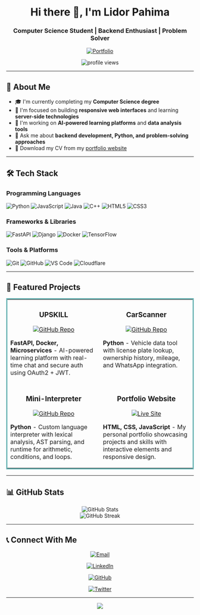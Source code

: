 <h1 align="center">Hi there 👋, I'm Lidor Pahima</h1>
<h3 align="center">Computer Science Student | Backend Enthusiast | Problem Solver</h3>

<p align="center">
  <a href="https://lidorpahima.com" target="_blank">
    <img src="https://img.shields.io/badge/Portfolio-lidorpahima.com-red?style=for-the-badge" alt="Portfolio">
  </a>
</p>

<p align="center">
  <img src="https://komarev.com/ghpvc/?username=lidorpahima&label=Profile%20views&color=0e75b6&style=flat" alt="profile views" />
</p>

<hr>

<h2>💫 About Me</h2>

- 🎓 I'm currently completing my **Computer Science degree**
- 🌱 I'm focused on building **responsive web interfaces** and learning **server-side technologies**
- 🔭 I'm working on **AI-powered learning platforms** and **data analysis tools**
- 💬 Ask me about **backend development, Python, and problem-solving approaches**
- 📄 Download my CV from my [portfolio website](https://lidorpahima.com)

<hr>

<h2>🛠️ Tech Stack</h2>

<h3>Programming Languages</h3>
<p align="left">
  <img src="https://img.shields.io/badge/Python-3776AB?style=for-the-badge&logo=python&logoColor=white" alt="Python" />
  <img src="https://img.shields.io/badge/JavaScript-F7DF1E?style=for-the-badge&logo=javascript&logoColor=black" alt="JavaScript" />
  <img src="https://img.shields.io/badge/Java-ED8B00?style=for-the-badge&logo=openjdk&logoColor=white" alt="Java" />
  <img src="https://img.shields.io/badge/C++-00599C?style=for-the-badge&logo=cplusplus&logoColor=white" alt="C++" />
  <img src="https://img.shields.io/badge/HTML5-E34F26?style=for-the-badge&logo=html5&logoColor=white" alt="HTML5" />
  <img src="https://img.shields.io/badge/CSS3-1572B6?style=for-the-badge&logo=css3&logoColor=white" alt="CSS3" />
</p>

<h3>Frameworks & Libraries</h3>
<p align="left">
  <img src="https://img.shields.io/badge/FastAPI-009688?style=for-the-badge&logo=fastapi&logoColor=white" alt="FastAPI" />
  <img src="https://img.shields.io/badge/Django-092E20?style=for-the-badge&logo=django&logoColor=white" alt="Django" />
  <img src="https://img.shields.io/badge/Docker-2496ED?style=for-the-badge&logo=docker&logoColor=white" alt="Docker" />
  <img src="https://img.shields.io/badge/TensorFlow-FF6F00?style=for-the-badge&logo=tensorflow&logoColor=white" alt="TensorFlow" />
</p>

<h3>Tools & Platforms</h3>
<p align="left">
  <img src="https://img.shields.io/badge/Git-F05032?style=for-the-badge&logo=git&logoColor=white" alt="Git" />
  <img src="https://img.shields.io/badge/GitHub-181717?style=for-the-badge&logo=github&logoColor=white" alt="GitHub" />
  <img src="https://img.shields.io/badge/VS_Code-007ACC?style=for-the-badge&logo=visual-studio-code&logoColor=white" alt="VS Code" />
  <img src="https://img.shields.io/badge/Cloudflare-F38020?style=for-the-badge&logo=cloudflare&logoColor=white" alt="Cloudflare" />
</p>

<hr>

<h2>📂 Featured Projects</h2>

<table bordercolor="#66b2b2">
  <tr>
    <td width="50%" valign="top">
      <h3 align="center">UPSKILL</h3>
      <p align="center">
        <a href="https://github.com/Lidorpahima/OpenSkill" target="_blank">
          <img src="https://img.shields.io/badge/GitHub-View_Repository-green?style=for-the-badge&logo=github" alt="GitHub Repo" />
        </a>
      </p>
      <p><strong>FastAPI, Docker, Microservices</strong> - AI-powered learning platform with real-time chat and secure auth using OAuth2 + JWT.</p>
    </td>
    <td width="50%" valign="top">
      <h3 align="center">CarScanner</h3>
      <p align="center">
        <a href="https://github.com/Lidorpahima/CarScanner" target="_blank">
          <img src="https://img.shields.io/badge/GitHub-View_Repository-green?style=for-the-badge&logo=github" alt="GitHub Repo" />
        </a>
      </p>
      <p><strong>Python</strong> - Vehicle data tool with license plate lookup, ownership history, mileage, and WhatsApp integration.</p>
    </td>
  </tr>
  <tr>
    <td width="50%" valign="top">
      <h3 align="center">Mini-Interpreter</h3>
      <p align="center">
        <a href="https://github.com/Lidorpahima/Mini-Interpret-Programming-Language" target="_blank">
          <img src="https://img.shields.io/badge/GitHub-View_Repository-green?style=for-the-badge&logo=github" alt="GitHub Repo" />
        </a>
      </p>
      <p><strong>Python</strong> - Custom language interpreter with lexical analysis, AST parsing, and runtime for arithmetic, conditions, and loops.</p>
    </td>
    <td width="50%" valign="top">
      <h3 align="center">Portfolio Website</h3>
      <p align="center">
        <a href="https://lidorpahima.com" target="_blank">
          <img src="https://img.shields.io/badge/View_Live-Website-blue?style=for-the-badge&logo=firefox-browser" alt="Live Site" />
        </a>
      </p>
      <p><strong>HTML, CSS, JavaScript</strong> - My personal portfolio showcasing projects and skills with interactive elements and responsive design.</p>
    </td>
  </tr>
</table>

<hr>

<h2>📊 GitHub Stats</h2>

<div align="center">
  <img src="https://github-readme-stats.vercel.app/api?username=lidorpahima&show_icons=true&theme=radical" alt="GitHub Stats" />
</div>

<div align="center">
  <img src="https://github-readme-streak-stats.herokuapp.com?user=lidorpahima&theme=radical&date_format=j%20M%5B%20Y%5D" alt="GitHub Streak" />
</div>

<hr>

<h2>📞 Connect With Me</h2>

<p align="center">
  <a href="mailto:lidorpahima28@gmail.com">
    <img src="https://img.shields.io/badge/Email-lidorpahima28%40gmail.com-red?style=for-the-badge&logo=gmail" alt="Email">
  </a>
</p>
<p align="center">
  <a href="https://linkedin.com/in/lidor-pahima">
    <img src="https://img.shields.io/badge/LinkedIn-Lidor_Pahima-blue?style=for-the-badge&logo=linkedin" alt="LinkedIn">
  </a>
</p>
<p align="center">
  <a href="https://github.com/Lidorpahima">
    <img src="https://img.shields.io/badge/GitHub-Lidorpahima-black?style=for-the-badge&logo=github" alt="GitHub">
  </a>
</p>
<p align="center">
  <a href="https://x.com/LydwrPhymh85029">
    <img src="https://img.shields.io/badge/Twitter-@LydwrPhymh85029-1DA1F2?style=for-the-badge&logo=twitter&logoColor=white" alt="Twitter">
  </a>
</p>

---

<p align="center">
  <img src="https://capsule-render.vercel.app/api?type=waving&color=gradient&height=100&section=footer" />
</p>
